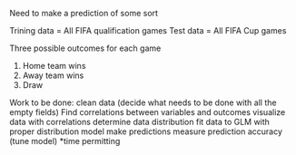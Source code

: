 Need to make a prediction of some sort

Trining data = All FIFA qualification games
Test data = All FIFA Cup games

Three possible outcomes for each game
1) Home team wins
2) Away team wins
3) Draw

Work to be done:
clean data (decide what needs to be done with all the empty fields)
Find correlations between variables and outcomes
visualize data with correlations
determine data distribution
fit data to GLM with proper distribution model
make predictions
measure prediction accuracy
(tune model) *time permitting